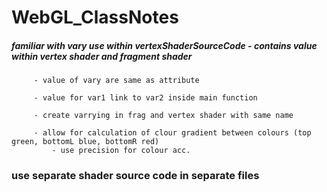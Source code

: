 # WebGL_ClassNotes


##### familiar with vary use within vertexShaderSourceCode - contains value within vertex shader and fragment shader
        
         - value of vary are same as attribute
         
         - value for var1 link to var2 inside main function

         - create varrying in frag and vertex shader with same name

         - allow for calculation of clour gradient between colours (top green, bottomL blue, bottomR red)
             - use precision for colour acc.

### use separate shader source code in separate files
